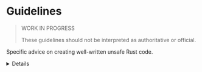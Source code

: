 # Guidelines

> WORK IN PROGRESS
>
> These guidelines should not be interpreted as authoritative or official.

Specific advice on creating well-written unsafe Rust code.

<details>

The next few slides are intended as reference material. You do not need to spend
much time here &ndash; the intent is to tell people that these guidelines exist.

You should have covered discussed most of the points in the preceding
discussion.

</details>
